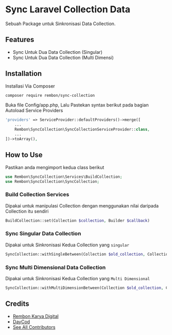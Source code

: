 # Sync Laravel Collection Data
Sebuah Package untuk Sinkronisasi Data Collection.

## Features
- Sync Untuk Dua Data Collection (Singular)
- Sync Untuk Dua Data Collection (Multi Dimensi)

## Installation
Installasi Via Composer
```bash
composer require rembon/sync-collection
```

Buka file Config/app.php, Lalu Pastekan syntax berikut pada bagian Autoload Service Providers
```php
'providers' => ServiceProvider::defaultProviders()->merge([
    ...
    Rembon\SyncCollection\SyncCollectionServiceProvider::class,
    ...
])->toArray(),
```

## How to Use
Pastikan anda mengimport kedua class berikut
```php
use Rembon\SyncCollection\Services\BuildCollection;
use Rembon\SyncCollection\SyncCollection;
```

### Build Collection Services
Dipakai untuk manipulasi Collection dengan menggunakan nilai daripada Collection itu sendiri
```php
BuildCollection::set(Collection $collection, Builder $callback)
```

### Sync Singular Data Collection
Dipakai untuk Sinkronisasi Kedua Collection yang `singular`
```php
SyncCollection::withSingleBetween(Collection $old_collection, Collection $new_collection);
```

### Sync Multi Dimensional Data Collection
Dipakai untuk Sinkronisasi Kedua Collection yang `Multi Dimensional`
```php
SyncCollection::withMultiDimensionBetween(Collection $old_collection, Collection $new_collection, string $unique_key);
```

## Credits
- [Rembon Karya Digital](https://github.com/rembonnn)
- [DayCod](https://github.com/dayCod)
- [See All Contributors](https://github.com/rembonnn/sync-collection/contributors)
